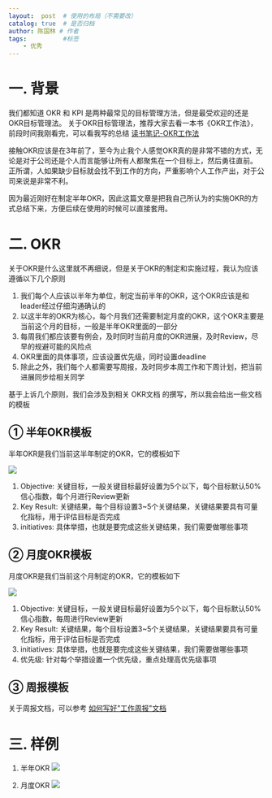 ```yaml
---
layout:  post  # 使用的布局（不需要改）
catalog: true  # 是否归档
author: 陈国林 # 作者
tags:          #标签
    - 优秀
---
```


# 一. 背景
我们都知道 OKR 和 KPI 是两种最常见的目标管理方法，但是最受欢迎的还是 OKR目标管理法。
关于OKR目标管理法，推荐大家去看一本书《OKR工作法》，前段时间我刚看完，可以看我写的总结 [读书笔记-OKR工作法](https://chenguolin.github.io/2016/01/06/%E8%AF%BB%E4%B9%A6%E7%AC%94%E8%AE%B0-8-OKR%E5%B7%A5%E4%BD%9C%E6%B3%95/)

接触OKR应该是在3年前了，至今为止我个人感觉OKR真的是非常不错的方式，无论是对于公司还是个人而言能够让所有人都聚焦在一个目标上，然后勇往直前。
正所谓，人如果缺少目标就会找不到工作的方向，严重影响个人工作产出，对于公司来说是非常不利。

因为最近刚好在制定半年OKR，因此这篇文章是把我自己所认为的实施OKR的方式总结下来，方便后续在使用的时候可以直接套用。

# 二. OKR
关于OKR是什么这里就不再细说，但是关于OKR的制定和实施过程，我认为应该遵循以下几个原则

1. 我们每个人应该以半年为单位，制定当前半年的OKR，这个OKR应该是和leader经过仔细沟通确认的
2. 以这半年的OKR为核心，每个月我们还需要制定月度的OKR，这个OKR主要是当前这个月的目标，一般是半年OKR里面的一部分
3. 每周我们都应该要有例会，及时同时当前月度的OKR进展，及时Review，尽早的规避可能的风险点
4. OKR里面的具体事项，应该设置优先级，同时设置deadline
5. 除此之外，我们每个人都需要写周报，及时同步本周工作和下周计划，把当前进展同步给相关同学

基于上诉几个原则，我们会涉及到相关 OKR文档 的撰写，所以我会给出一些文档的模板

## ① 半年OKR模板
半年OKR是我们当前这半年制定的OKR，它的模板如下

![](https://github.com/chenguolin/chenguolin.github.io/blob/master/data/image/okr-half.png?raw=true)

1. Objective: 关键目标，一般关键目标最好设置为5个以下，每个目标默认50%信心指数，每个月进行Review更新
2. Key Result: 关键结果，每个目标设置3~5个关键结果，关键结果要具有可量化指标，用于评估目标是否完成
3. initiatives: 具体举措，也就是要完成这些关键结果，我们需要做哪些事项

## ② 月度OKR模板
月度OKR是我们当前这个月制定的OKR，它的模板如下

![](https://github.com/chenguolin/chenguolin.github.io/blob/master/data/image/okr-month.png?raw=true)

1. Objective: 关键目标，一般关键目标最好设置为5个以下，每个目标默认50%信心指数，每周进行Review更新
2. Key Result: 关键结果，每个目标设置3~5个关键结果，关键结果要具有可量化指标，用于评估目标是否完成
3. initiatives: 具体举措，也就是要完成这些关键结果，我们需要做哪些事项
4. 优先级: 针对每个举措设置一个优先级，重点处理高优先级事项

## ③ 周报模板
关于周报文档，可以参考 [如何写好"工作周报"文档](https://chenguolin.github.io/2019/01/24/%E4%BC%98%E7%A7%80-3-%E5%A6%82%E4%BD%95%E5%86%99%E5%A5%BD-%E5%B7%A5%E4%BD%9C%E5%91%A8%E6%8A%A5-%E6%96%87%E6%A1%A3/)

# 三. 样例
1. 半年OKR
![](https://github.com/chenguolin/chenguolin.github.io/blob/master/data/image/okr-half-sample.png?raw=true)

2. 月度OKR
![](https://github.com/chenguolin/chenguolin.github.io/blob/master/data/image/okr-month-sample.png?raw=true)


